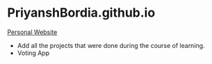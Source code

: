 # PriyanshBordia.github.io

[Personal Website](https://PriyanshBordia.github.io)

- Add all the projects that were done during the course of learning.
- Voting App
